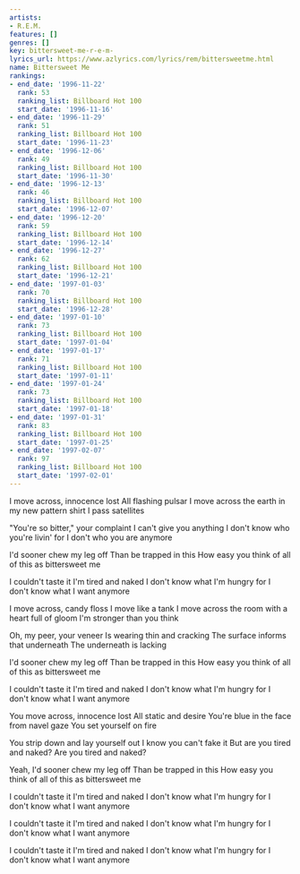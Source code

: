 ```yaml
---
artists:
- R.E.M.
features: []
genres: []
key: bittersweet-me-r-e-m-
lyrics_url: https://www.azlyrics.com/lyrics/rem/bittersweetme.html
name: Bittersweet Me
rankings:
- end_date: '1996-11-22'
  rank: 53
  ranking_list: Billboard Hot 100
  start_date: '1996-11-16'
- end_date: '1996-11-29'
  rank: 51
  ranking_list: Billboard Hot 100
  start_date: '1996-11-23'
- end_date: '1996-12-06'
  rank: 49
  ranking_list: Billboard Hot 100
  start_date: '1996-11-30'
- end_date: '1996-12-13'
  rank: 46
  ranking_list: Billboard Hot 100
  start_date: '1996-12-07'
- end_date: '1996-12-20'
  rank: 59
  ranking_list: Billboard Hot 100
  start_date: '1996-12-14'
- end_date: '1996-12-27'
  rank: 62
  ranking_list: Billboard Hot 100
  start_date: '1996-12-21'
- end_date: '1997-01-03'
  rank: 70
  ranking_list: Billboard Hot 100
  start_date: '1996-12-28'
- end_date: '1997-01-10'
  rank: 73
  ranking_list: Billboard Hot 100
  start_date: '1997-01-04'
- end_date: '1997-01-17'
  rank: 71
  ranking_list: Billboard Hot 100
  start_date: '1997-01-11'
- end_date: '1997-01-24'
  rank: 73
  ranking_list: Billboard Hot 100
  start_date: '1997-01-18'
- end_date: '1997-01-31'
  rank: 83
  ranking_list: Billboard Hot 100
  start_date: '1997-01-25'
- end_date: '1997-02-07'
  rank: 97
  ranking_list: Billboard Hot 100
  start_date: '1997-02-01'
---
```


I move across, innocence lost
All flashing pulsar
I move across the earth in my new pattern shirt
I pass satellites

"You're so bitter," your complaint
I can't give you anything
I don't know who you're livin' for
I don't who you are anymore

I'd sooner chew my leg off
Than be trapped in this
How easy you think of all of this as bittersweet me

I couldn't taste it
I'm tired and naked
I don't know what I'm hungry for
I don't know what I want anymore

I move across, candy floss
I move like a tank
I move across the room with a heart full of gloom
I'm stronger than you think

Oh, my peer, your veneer
Is wearing thin and cracking
The surface informs that underneath
The underneath is lacking

I'd sooner chew my leg off
Than be trapped in this
How easy you think of all of this as bittersweet me

I couldn't taste it
I'm tired and naked
I don't know what I'm hungry for
I don't know what I want anymore

You move across, innocence lost
All static and desire
You're blue in the face from navel gaze
You set yourself on fire

You strip down and lay yourself out
I know you can't fake it
But are you tired and naked?
Are you tired and naked?

Yeah, I'd sooner chew my leg off
Than be trapped in this
How easy you think of all of this as bittersweet me

I couldn't taste it
I'm tired and naked
I don't know what I'm hungry for
I don't know what I want anymore

I couldn't taste it
I'm tired and naked
I don't know what I'm hungry for
I don't know what I want anymore

I couldn't taste it
I'm tired and naked
I don't know what I'm hungry for
I don't know what I want anymore



